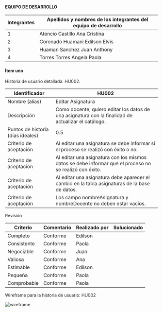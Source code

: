 #### EQUIPO DE DESARROLLO

Integrantes | Apellidos y nombres de los integrantes del equipo de desarrollo
------------|----------------------------------------------------------------
1           | Atencio Castillo Ana Cristina
2           | Coronado Huamani Edilson Elvis
3           | Huaman Sanchez Juan Anthony
4           | Torres Torres Angela Paola

#### Ítem uno

Historia de usuario detallada: HU002.

Identificador                      |          HU002
-----------------------------------|------------------------
Nombre (alias)                     | Editar Asignatura
Descripción                        | Como docente, quiero editar los datos de una asignatura con la finalidad de actualizar el catálogo.
Puntos de historia (días ideales)  | 0.5
Criterio de aceptación             | Al editar una asignatura se debe informar si el proceso se realizó con éxito o no.
Criterio de aceptación             | Al editar una asignatura con los mismos datos se debe informar que el proceso no se realizó con éxito.
Criterio de aceptación             | Al editar una asignatura debe aparecer el cambio en la tabla asignaturas de la base de datos.
Criterio de aceptación             | Los campo nombreAsignatura y nombreDocente no deben estar vacíos.

Revisión

Criterio     | Comentario | Realizado por | Solucionado
-------------|------------|---------------|-------------
Completo     | Conforme   |Edilson        |
Consistente  | Conforme   |Paola          |
Negociable   | Conforme   |Juan           |
Valiosa      | Conforme   |Ana            |
Estimable    | Conforme   |Edilson        |
Pequeña      | Conforme   |Paola          |
Comprobable  | Conforme   |Paola          |

Wireframe para la historia de usuario: HU002

![wireframe](https://user-images.githubusercontent.com/108704131/177352011-a889f16e-346a-4b18-bd2a-40f75817e070.jpg)
